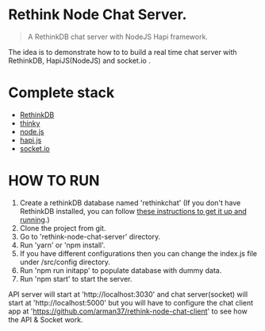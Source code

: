 # Rethink Node Chat Server.

> A RethinkDB chat server with NodeJS Hapi framework.

The idea is to demonstrate how to to build a real time chat server with RethinkDB, HapiJS(NodeJS) and socket.io .

# Complete stack #

* [RethinkDB](https://www.rethinkdb.com)
* [thinky](http://thinky.io/)
* [node.js](http://nodejs.org)
* [hapi.js](https://hapijs.com)
* [socket.io](http://socket.io)

HOW TO RUN
========
1. Create a rethinkDB database named 'rethinkchat' (If you don't have RethinkDB installed, you can follow [these instructions to get it up and running](http://www.rethinkdb.com/docs/install/).)
2. Clone the project from git.
3. Go to 'rethink-node-chat-server' directory.
4. Run 'yarn' or 'npm install'.
5. If you have different configurations then you can change the index.js file under /src/config directory.
6. Run 'npm run initapp' to populate database with dummy data.
5. Run 'npm start' to start the server.

API server will start at 'http://localhost:3030' and chat server(socket) will start at 'http://localhost:5000' but you will have to configure the chat client app at 'https://github.com/arman37/rethink-node-chat-client' to see how the API & Socket work.